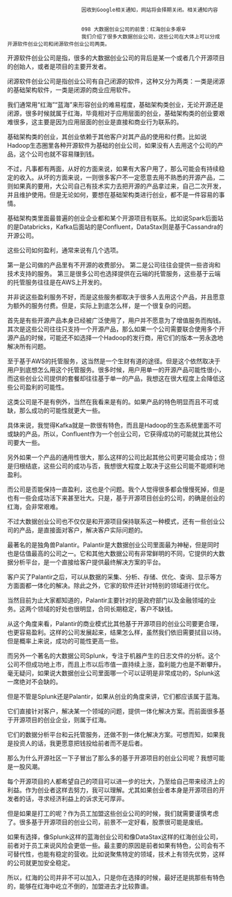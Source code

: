 
                            
                            因收到Google相关通知，网站将会择期关闭。相关通知内容
                            
                            
                            098 大数据创业公司的前景：红海创业多艰辛
                            我们介绍了很多大数据创业公司，这些公司在大体上可以分成开源软件创业公司和闭源软件创业公司两类。

开源软件创业公司是指，很多的大数据创业公司的背后是某一个或者几个开源项目的创始人，或者是项目的主要开发者。

闭源软件创业公司是指创业公司有自己闭源的软件，这种又分为两类：一类是闭源的基础架构软件，一类是闭源的商业应用软件。

我们通常用“红海”“蓝海”来形容创业的难易程度，基础架构类创业，无论开源还是闭源，很多时候就属于红海，毕竟相对于应用层面的创业，基础架构类的创业要艰难很多，这主要是因为应用层面的创业是直接和商业行为联系的。

基础架构类的创业，其创业依赖于其他客户对其产品的使用和付费。比如说Hadoop生态圈里各种开源软件为基础的创业公司，如果没有人去用这个公司的产品，这个公司也就不容易赚到钱。

不过，凡事都有两面，从好的方面来说，如果有大客户用了，那么可能会有持续稳定的收入。从坏的方面来说，一则很多客户不一定愿意去用不熟悉的开源产品，二则如果真的要用，大公司自己有技术实力去把开源的产品拿过来，自己二次开发，并且维护使用。但是无论如何，要想在基础架构类进行创业，都不是一件容易的事情。

基础架构类里面最普遍的创业企业都和某个开源项目有联系。比如说Spark后面站的是Databricks，Kafka后面站的是Confluent，DataStax则是基于Cassandra的开源公司。

这些公司如何盈利，通常来说有几个选项。


第一是公司做的产品里有不开源的收费部分。
第二是公司往往会提供一些咨询和技术支持的服务。
第三是很多公司也选择提供在云端的托管服务，这些基于云端的托管服务往往是在AWS上开发的。


并非说这些盈利服务不好，而是这些服务都取决于很多人去用这个产品，并且愿意为额外的服务付费。但是，实际上到底怎么样，是一个很复杂的问题。

首先是有些开源产品本身已经被广泛使用了，用户并不愿意为了增值服务而掏钱。其次是这些公司往往只支持一个开源产品，那么如果一个公司需要联合使用多个开源产品的时候，可能还不如选择一个Hadoop的发行商，用它们的版本一劳永逸地解决所有问题。

至于基于AWS的托管服务，这当然是一个生财有道的途径。但是这个依然取决于用户到底想怎么用这个托管服务。很多时候，用户用单一的开源产品可能性很小，而这些创业公司提供的套餐却往往基于单一的产品，我想这在很大程度上会降低这些公司盈利的可能性。

这类公司是不是有例外，当然在我看来是有的。如果产品的特色明显而且不可或缺，那么成功的可能性就更大一些。

具体来说，我觉得Kafka就是一款很有特色，而且是Hadoop的生态系统里面不可或缺的产品，所以，Confluent作为一个创业公司，它获得成功的可能就比其他公司要大一些。

另外如果一个产品的通用性很大，那么这样的公司比起其他公司更可能会成功；但是归根结底，这些公司的成功与否，我想很大程度上取决于这些公司能不能顺利地盈利。

而公司是否能保持一直盈利，这也是个问题。我个人觉得很多都会慢慢死掉，但是也有一些会成功活下来甚至壮大。只是，基于开源项目创业的公司，的确是创业的红海，会非常艰难。

不过大数据创业公司也不仅仅是和开源项目保持联系这一种模式，还有一些创业公司的产品，是直接面对客户，解决客户实际问题的。

最著名的是独角兽Palantir。Palantir是大数据创业公司里面最为神秘，但是同时也是估值最高的公司之一。它和其他大数据公司有非常鲜明的不同，它提供的大数据分析平台，是一个直接给客户提供最终解决方案的平台。

客户买了Palantir之后，可以从数据的采集、分析、存储、优化、查询、显示等方方面面都一体化的解决。除此之外，它家的软件还针对特别的领域进行优化。

当然目前为止大家都知道的，Palantir主要针对的是政府部门以及金融领域的业务。这两个领域的好处也很明显，合同长期稳定，客户不缺钱。

从这个角度来看，Palantir的商业模式比其他基于开源项目的创业公司要更合理，也更容易盈利。这样的公司发展起来，结果怎么样，虽然我们依旧需要拭目以待。但是概率上来说，成功的可能性更高一些。

而另外一个著名的大数据公司Splunk，专注于机器产生的日志文件的分析。这个公司不但成功地上市，而且上市以后市值一直持续上涨，盈利能力也是不断攀升。毫无疑问，如果说大数据创业公司里面哪一个可以证明是非常成功的，Splunk这一席绝对不会缺的。

但是不管是Splunk还是Palantir，如果从创业的角度来讲，它们都应该属于蓝海。

它们直接针对客户，解决某一个领域的问题，提供一体化解决方案。而前面很多基于开源项目的创业企业，则属于红海。

它们的数据分析平台和云托管服务，还做不到一体化解决方案。可想而知，如果我是投资人的话，我更愿意把钱投给前者而不是后者。

那么为什么开源社区一下子冒出了那么多的基于开源项目的创业公司呢？我想可能是一股风潮。

每个开源项目的人都希望自己的项目可以进一步的壮大，乃至给自己带来经济上的利益。作为创业者这样去努力，我可以理解。尤其如果创业者本身是开源项目的开发者的话，寻求经济利益上的诉求无可厚非。

但是如果是打工的呢？作为员工加盟这些创业公司的时候，我们就需要谨慎考虑了。很多基于开源项目的创业公司，前景不一定好看，股票很可能是废纸。

如果有选择，像Splunk这样的蓝海创业公司和像DataStax这样的红海创业公司，前者对于员工来说风险会更低一些。最主要的原因是前者如果有特色，公司会有不可替代性，也能有稳定的营收。比如说聚焦特定的领域，技术上有领先优势，这样的公司就更加安全稳定。

所以，红海的公司并非不可以加入，只是你在选择的时候，最好还是挑那些有特色的，能够在红海中屹立不倒的，加盟进去才比较靠谱。

                        
                        
                            